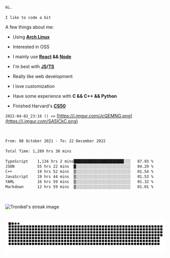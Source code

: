 ```
Hi.

I like to code a bit
```

A few things about me:

-   Using **[Arch Linux](https://archlinux.org/)**

-   Interested in OSS

-   I mainly use **[React](https://reactjs.org/) && [Node](https://nodejs.org/en/)**

-   I'm best with **[JS](https://www.javascript.com/)/[TS](https://www.typescriptlang.org/)**

-   Really like web development

-   I love customization

-   Have some experience with **C && C++ && Python**

-   Finished Harvard's **[CS50](https://cs50.harvard.edu)**

`2022-04-02_23:16 () =>` [https://i.imgur.com/JcQEMNG.png](https://i.imgur.com/SA5ICkC.png)

<br>

<!--START_SECTION:waka-->

```text
From: 08 October 2021 - To: 22 December 2022

Total Time: 1,289 hrs 38 mins

TypeScript    1,134 hrs 2 mins██████████████████████░░░   87.93 %
JSON          55 hrs 22 mins  █░░░░░░░░░░░░░░░░░░░░░░░░   04.29 %
C++           19 hrs 52 mins  ▒░░░░░░░░░░░░░░░░░░░░░░░░   01.54 %
JavaScript    19 hrs 44 mins  ▒░░░░░░░░░░░░░░░░░░░░░░░░   01.53 %
YAML          16 hrs 59 mins  ▒░░░░░░░░░░░░░░░░░░░░░░░░   01.32 %
Markdown      12 hrs 59 mins  ▒░░░░░░░░░░░░░░░░░░░░░░░░   01.01 %
```

<!--END_SECTION:waka-->

<br>

<p><img align="center" src="https://github-readme-streak-stats.herokuapp.com/?user=Tronikelis&theme=dark" alt="Tronikel's streak image" /></p>

<br>

<img title="" src="https://raw.githubusercontent.com/Tronikelis/Tronikelis/output/github-contribution-grid-snake.svg" alt="very cool snake thingey" data-align="left">
